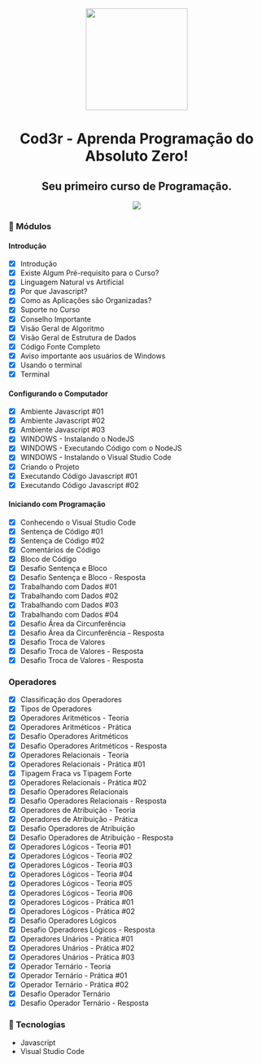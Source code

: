 <div align="center">
    <img src="https://s3.amazonaws.com/thinkific-import/220759/course_player_logo/1587411051149pretalogo200.png" width="200">
    <h1>Cod3r - Aprenda Programação do Absoluto Zero!</h1>
    <h2>Seu primeiro curso de Programação.</h2>
</div>

<div align="center">
    <img src="video.gif">
</div>


### :memo: Módulos

#### Introdução
- [x] Introdução
- [x] Existe Algum Pré-requisito para o Curso?
- [x] Linguagem Natural vs Artificial
- [x] Por que Javascript?
- [x] Como as Aplicações são Organizadas?
- [x] Suporte no Curso
- [x] Conselho Importante
- [x] Visão Geral de Algoritmo
- [x] Visão Geral de Estrutura de Dados
- [x] Código Fonte Completo
- [x] Aviso importante aos usuários de Windows
- [x] Usando o terminal
- [x] Terminal

#### Configurando o Computador
- [x] Ambiente Javascript #01
- [x] Ambiente Javascript #02
- [x] Ambiente Javascript #03
- [x] WINDOWS - Instalando o NodeJS
- [x] WINDOWS - Executando Código com o NodeJS
- [x] WINDOWS - Instalando o Visual Studio Code
- [x] Criando o Projeto
- [x] Executando Código Javascript #01
- [x] Executando Código Javascript #02

#### Iniciando com Programação
- [x] Conhecendo o Visual Studio Code
- [x] Sentença de Código #01
- [x] Sentença de Código #02
- [x] Comentários de Código
- [x] Bloco de Código
- [x] Desafio Sentença e Bloco
- [x] Desafio Sentença e Bloco - Resposta
- [x] Trabalhando com Dados #01
- [x] Trabalhando com Dados #02
- [x] Trabalhando com Dados #03
- [x] Trabalhando com Dados #04
- [x] Desafio Área da Circunferência
- [x] Desafio Área da Circunferência - Resposta
- [x] Desafio Troca de Valores
- [x] Desafio Troca de Valores - Resposta
- [x] Desafio Troca de Valores - Resposta

### Operadores

- [x] Classificação dos Operadores
- [x] Tipos de Operadores
- [x] Operadores Aritméticos - Teoria
- [x] Operadores Aritméticos - Prática
- [x] Desafio Operadores Aritméticos
- [x] Desafio Operadores Aritméticos - Resposta
- [x] Operadores Relacionais - Teoria
- [x] Operadores Relacionais - Prática #01
- [x] Tipagem Fraca vs Tipagem Forte
- [x] Operadores Relacionais - Prática #02
- [x] Desafio Operadores Relacionais
- [x] Desafio Operadores Relacionais - Resposta
- [x] Operadores de Atribuição - Teoria
- [x] Operadores de Atribuição - Prática
- [x] Desafio Operadores de Atribuição
- [x] Desafio Operadores de Atribuição - Resposta
- [x] Operadores Lógicos - Teoria #01
- [x] Operadores Lógicos - Teoria #02
- [x] Operadores Lógicos - Teoria #03
- [x] Operadores Lógicos - Teoria #04
- [x] Operadores Lógicos - Teoria #05
- [x] Operadores Lógicos - Teoria #06
- [x] Operadores Lógicos - Prática #01
- [x] Operadores Lógicos - Prática #02
- [x] Desafio Operadores Lógicos
- [x] Desafio Operadores Lógicos - Resposta
- [x] Operadores Unários - Prática #01
- [x] Operadores Unários - Prática #02
- [x] Operadores Unários - Prática #03
- [x] Operador Ternário - Teoria
- [x] Operador Ternário - Prática #01
- [x] Operador Ternário - Prática #02
- [x] Desafio Operador Ternário
- [x] Desafio Operador Ternário - Resposta

### :hammer: Tecnologias
 <ul>
    <li>Javascript</li>
    <li>Visual Studio Code</li>
</ul>
